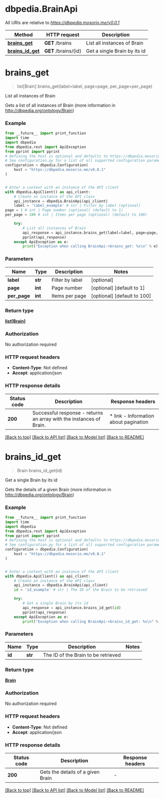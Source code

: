 # dbpedia.BrainApi

All URIs are relative to *https://dbpedia.mosorio.me/v0.0.1*

Method | HTTP request | Description
------------- | ------------- | -------------
[**brains_get**](BrainApi.md#brains_get) | **GET** /brains | List all instances of Brain
[**brains_id_get**](BrainApi.md#brains_id_get) | **GET** /brains/{id} | Get a single Brain by its id


# **brains_get**
> list[Brain] brains_get(label=label, page=page, per_page=per_page)

List all instances of Brain

Gets a list of all instances of Brain (more information in http://dbpedia.org/ontology/Brain)

### Example

```python
from __future__ import print_function
import time
import dbpedia
from dbpedia.rest import ApiException
from pprint import pprint
# Defining the host is optional and defaults to https://dbpedia.mosorio.me/v0.0.1
# See configuration.py for a list of all supported configuration parameters.
configuration = dbpedia.Configuration(
    host = "https://dbpedia.mosorio.me/v0.0.1"
)


# Enter a context with an instance of the API client
with dbpedia.ApiClient() as api_client:
    # Create an instance of the API class
    api_instance = dbpedia.BrainApi(api_client)
    label = 'label_example' # str | Filter by label (optional)
page = 1 # int | Page number (optional) (default to 1)
per_page = 100 # int | Items per page (optional) (default to 100)

    try:
        # List all instances of Brain
        api_response = api_instance.brains_get(label=label, page=page, per_page=per_page)
        pprint(api_response)
    except ApiException as e:
        print("Exception when calling BrainApi->brains_get: %s\n" % e)
```

### Parameters

Name | Type | Description  | Notes
------------- | ------------- | ------------- | -------------
 **label** | **str**| Filter by label | [optional] 
 **page** | **int**| Page number | [optional] [default to 1]
 **per_page** | **int**| Items per page | [optional] [default to 100]

### Return type

[**list[Brain]**](Brain.md)

### Authorization

No authorization required

### HTTP request headers

 - **Content-Type**: Not defined
 - **Accept**: application/json

### HTTP response details
| Status code | Description | Response headers |
|-------------|-------------|------------------|
**200** | Successful response - returns an array with the instances of Brain. |  * link - Information about pagination <br>  |

[[Back to top]](#) [[Back to API list]](../README.md#documentation-for-api-endpoints) [[Back to Model list]](../README.md#documentation-for-models) [[Back to README]](../README.md)

# **brains_id_get**
> Brain brains_id_get(id)

Get a single Brain by its id

Gets the details of a given Brain (more information in http://dbpedia.org/ontology/Brain)

### Example

```python
from __future__ import print_function
import time
import dbpedia
from dbpedia.rest import ApiException
from pprint import pprint
# Defining the host is optional and defaults to https://dbpedia.mosorio.me/v0.0.1
# See configuration.py for a list of all supported configuration parameters.
configuration = dbpedia.Configuration(
    host = "https://dbpedia.mosorio.me/v0.0.1"
)


# Enter a context with an instance of the API client
with dbpedia.ApiClient() as api_client:
    # Create an instance of the API class
    api_instance = dbpedia.BrainApi(api_client)
    id = 'id_example' # str | The ID of the Brain to be retrieved

    try:
        # Get a single Brain by its id
        api_response = api_instance.brains_id_get(id)
        pprint(api_response)
    except ApiException as e:
        print("Exception when calling BrainApi->brains_id_get: %s\n" % e)
```

### Parameters

Name | Type | Description  | Notes
------------- | ------------- | ------------- | -------------
 **id** | **str**| The ID of the Brain to be retrieved | 

### Return type

[**Brain**](Brain.md)

### Authorization

No authorization required

### HTTP request headers

 - **Content-Type**: Not defined
 - **Accept**: application/json

### HTTP response details
| Status code | Description | Response headers |
|-------------|-------------|------------------|
**200** | Gets the details of a given Brain |  -  |

[[Back to top]](#) [[Back to API list]](../README.md#documentation-for-api-endpoints) [[Back to Model list]](../README.md#documentation-for-models) [[Back to README]](../README.md)

